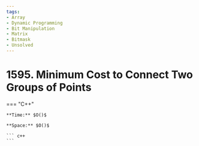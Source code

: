 ```yaml
---
tags:
- Array
- Dynamic Programming
- Bit Manipulation
- Matrix
- Bitmask
- Unsolved
---
```



# 1595. Minimum Cost to Connect Two Groups of Points

=== "C++"

    **Time:** $O()$

    **Space:** $O()$

    ``` c++
    ```